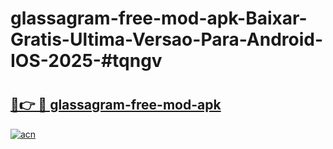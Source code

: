 # glassagram-free-mod-apk-Baixar-Gratis-Ultima-Versao-Para-Android-IOS-2025-#tqngv

# <h2><a href="https://ainizakaria.my?title=glassagram-free-mod-apk&ref=25M">🔗👉 🔴 glassagram-free-mod-apk</a></h2>

[![acn](https://github.com/user-attachments/assets/0f9c940e-d8b0-45ae-aac7-cd30a18b3e1c)](https://ainizakaria.my?title=glassagram-free-mod-apk&ref=25M)

